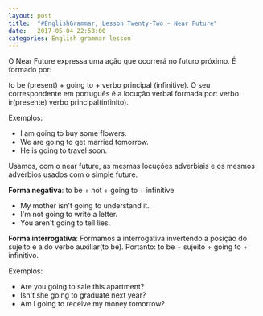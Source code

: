 ```yaml
---
layout: post
title:  "#EnglishGrammar, Lesson Twenty-Two - Near Future"
date:   2017-05-04 22:58:00
categories: English grammar lesson
---
```


O Near Future expressa uma ação que ocorrerá no futuro próximo. É formado por:

to be (present) + going to + verbo principal (infinitive). 
O seu correspondente em português é a locução verbal formada por: verbo ir(presente) verbo principal(infinito).

Exemplos: 

 - I am going to buy some flowers.
 - We are going to get married tomorrow.
 - He is going to travel soon.

Usamos, com o near future, as mesmas locuções adverbiais e os mesmos advérbios usados com o simple future.

**Forma negativa**: to be + not + going to + infinitive

 - My mother isn't going to understand it.
 - I'm not going to write a letter.
 - You aren't going to tell lies.

**Forma interrogativa**: 
Formamos a interrogativa invertendo a posição do sujeito e a do verbo auxiliar(to be). Portanto: to be + sujeito + going to + infinitivo.

Exemplos:

 - Are you going to sale this apartment?
 - Isn't she going to graduate next year?
 - Am I going to receive my money tomorrow?
 